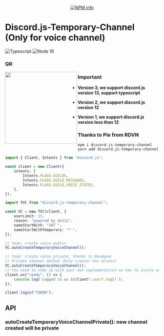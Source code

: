 <div align="center">
  <p>
    <a href="https://nodei.co/npm/discord.js-temporary-channel/">
    <img src="https://nodei.co/npm/discord.js-temporary-channel.png?downloads=true&stars=true" alt="NPM info" /></a>
  </p>
</div>

# Discord.js-Temporary-Channel (Only for voice channel)

![Typescript](https://img.shields.io/badge/Typescript-4.4.x.dev-brightgreen.svg?logo=typescript&style=for-the-badge)
![Node 16](https://img.shields.io/badge/NodeJS-16.6.1-brightgreen.svg?logo=node.js&style=for-the-badge)

### QR

<img align="left" width="235" height="235" src="./qrcode/invite.gif">

### Important

-   **Version 3, we support discord.js version 13, support typescript**

-   **Version 2, we support discord.js version 12**

-   **Version 1, we support discord.js version less than 12**

### Thanks to Pie from RDVN

```npm
npm i discord.js-temporary-channel
yarn add discord.js-temporary-channel
```

```ts
import { Client, Intents } from "discord.js";

const client = new Client({
    intents: [
        Intents.FLAGS.GUILDS,
        Intents.FLAGS.GUILD_MESSAGES,
        Intents.FLAGS.GUILD_VOICE_STATES,
    ],
});

import TVC from "discord.js-temporary-channel";

const VC = new TVC(client, {
    userLimit: 23,
    reason: "powered by ds112",
    nameStartWith: "3AT ",
    nameStartWithTemporary: "* ",
});

// todo: create voice public
VC.autoCreateTemporaryVoiceChannel();

// todo: create voice private, thanks to @nodgear
// Private channel method (Only creator has access)
VC.autoCreateTemporaryVoiceChannel();
// You need to come up with your own implementation on how to invite another users to this channel.
client.on("ready", () => {
    console.log(`Logged in as ${client?.user?.tag}!`);
});

client.login("TOKEN");
```

## API

### autoCreateTemporaryVoiceChannelPrivate(): new channel created will be private

```

```
